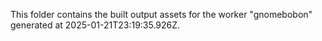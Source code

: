 This folder contains the built output assets for the worker "gnomebobon" generated at 2025-01-21T23:19:35.926Z.